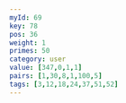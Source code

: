 ```yaml
---
myId: 69
key: 78
pos: 36
weight: 1
primes: 50
category: user
value: [347,0,1,1]
pairs: [1,30,8,1,100,5]
tags: [3,12,18,24,37,51,52]
---
```

